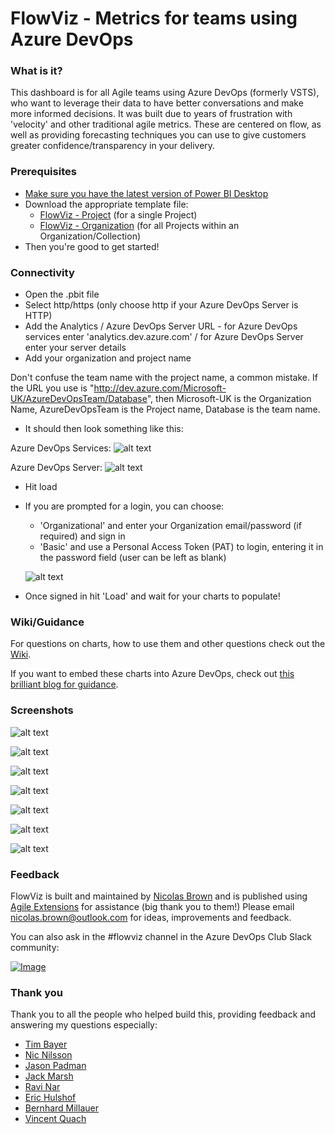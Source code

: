 # FlowViz - Metrics for teams using Azure DevOps
### What is it?
This dashboard is for all Agile teams using Azure DevOps (formerly VSTS), who want to leverage their data to have better conversations and make more informed decisions. It was built due to years of frustration with 'velocity' and other traditional agile metrics. These are centered on flow, as well as providing forecasting techniques you can use to give customers greater confidence/transparency in your delivery.

### Prerequisites
* [Make sure you have the latest version of Power BI Desktop](https://aka.ms/pbiSingleInstaller)
* Download the appropriate template file:
  - [FlowViz - Project](https://github.com/nbrown02/FlowViz/raw/main/FlowViz%20(Project).pbit) (for a single Project)
  - [FlowViz - Organization](https://github.com/nbrown02/FlowViz/raw/main/FlowViz%20(Organization).pbit) (for all Projects within an Organization/Collection)
* Then you're good to get started!

### Connectivity
* Open the .pbit file
* Select http/https (only choose http if your Azure DevOps Server is HTTP)
* Add the Analytics / Azure DevOps Server URL - for Azure DevOps services enter 'analytics.dev.azure.com' / for Azure DevOps Server enter your server details
* Add your organization and project name

Don't confuse the team name with the project name, a common mistake. If the URL you use is "http://dev.azure.com/Microsoft-UK/AzureDevOpsTeam/Database", then Microsoft-UK is the Organization Name, AzureDevOpsTeam is the Project name, Database is the team name.

* It should then look something like this:

Azure DevOps Services:
![alt text](https://raw.githubusercontent.com/nbrown02/FlowViz/main/Screenshots/AzDO%20Services%20Login.png)


Azure DevOps Server:
![alt text](https://raw.githubusercontent.com/nbrown02/FlowViz/main/Screenshots/AzDO%20Server%20Login.png)

* Hit load 
* If you are prompted for a login, you can choose:
  - 'Organizational' and enter your Organization email/password (if required) and sign in
  - 'Basic' and use a Personal Access Token (PAT) to login, entering it in the password field (user can be left as blank)

  ![alt text](https://docs.microsoft.com/en-us/azure/devops/report/powerbi/media/authentication-7.png?view=azure-devops)

* Once signed in hit 'Load' and wait for your charts to populate!

### Wiki/Guidance

For questions on charts, how to use them and other questions check out the [Wiki](https://github.com/nbrown02/FlowViz/wiki).

If you want to embed these charts into Azure DevOps, check out [this brilliant blog for guidance](https://www.donaldonsoftware.com/2020/04/Publishing-a-PowerBI-Report-to-an-Azure-DevOps-Dashboard/).

### Screenshots
![alt text](https://raw.githubusercontent.com/nbrown02/FlowViz/main/Screenshots/FlowViz.gif)

![alt text](https://raw.githubusercontent.com/nbrown02/FlowViz/main/Screenshots/FlowViz%20Dark%20Mode.gif)

![alt text](https://raw.githubusercontent.com/nbrown02/FlowViz/main/Screenshots/FlowViz%20Page%202.png)

![alt text](https://raw.githubusercontent.com/nbrown02/FlowViz/main/Screenshots/FlowViz%20Page%203.png)

![alt text](https://raw.githubusercontent.com/nbrown02/FlowViz/main/Screenshots/FlowViz%20Page%204.png)

![alt text](https://raw.githubusercontent.com/nbrown02/FlowViz/main/Screenshots/FlowViz%20Page%205.png)

![alt text](https://raw.githubusercontent.com/nbrown02/FlowViz/main/Screenshots/FlowViz%20Page%206.png)

### Feedback
FlowViz is built and maintained by [Nicolas Brown](https://www.nicolasbrown.co.uk/) and is published using [Agile Extensions](https://www.agileextensions.com/) for assistance (big thank you to them!)
Please email nicolas.brown@outlook.com for ideas, improvements and feedback.

You can also ask in the #flowviz channel in the Azure DevOps Club Slack community:

[![Image](https://agile-extensions.gallerycdn.vsassets.io/extensions/agile-extensions/flowviz/1.0.11/1603967401335/images/join-the-club.png)](https://www.azuredevops.club/?utm_source=github-flowviz&utm_medium=github&utm_campaign=community)

### Thank you

Thank you to all the people who helped build this, providing feedback and answering my questions especially:
* [Tim Bayer](https://www.linkedin.com/in/tim-bayer-4ab28783/)
* [Nic Nilsson](https://www.linkedin.com/in/nicholas-nilsson-6b601225/)
* [Jason Padman](https://www.linkedin.com/in/jasonpadman)
* [Jack Marsh](https://www.linkedin.com/in/jack-marsh-1a1aa564)
* [Ravi Nar](https://www.linkedin.com/in/ravinar)
* [Eric Hulshof](https://www.linkedin.com/in/eric-hulshof-485a0868/)
* [Bernhard Millauer](https://github.com/SeriousM)
* [Vincent Quach](https://www.linkedin.com/in/vincentquach)
